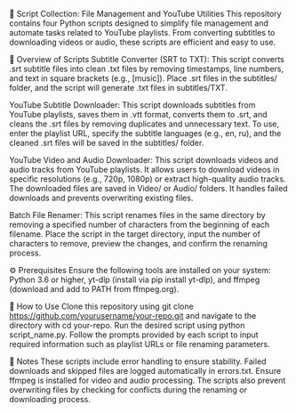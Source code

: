 📂 Script Collection: File Management and YouTube Utilities
This repository contains four Python scripts designed to simplify file management and automate tasks related to YouTube playlists. From converting subtitles to downloading videos or audio, these scripts are efficient and easy to use.

🌟 Overview of Scripts
Subtitle Converter (SRT to TXT): This script converts .srt subtitle files into clean .txt files by removing timestamps, line numbers, and text in square brackets (e.g., [music]). Place .srt files in the subtitles/ folder, and the script will generate .txt files in subtitles/TXT.

YouTube Subtitle Downloader: This script downloads subtitles from YouTube playlists, saves them in .vtt format, converts them to .srt, and cleans the .srt files by removing duplicates and unnecessary text. To use, enter the playlist URL, specify the subtitle languages (e.g., en, ru), and the cleaned .srt files will be saved in the subtitles/ folder.

YouTube Video and Audio Downloader: This script downloads videos and audio tracks from YouTube playlists. It allows users to download videos in specific resolutions (e.g., 720p, 1080p) or extract high-quality audio tracks. The downloaded files are saved in Video/ or Audio/ folders. It handles failed downloads and prevents overwriting existing files.

Batch File Renamer: This script renames files in the same directory by removing a specified number of characters from the beginning of each filename. Place the script in the target directory, input the number of characters to remove, preview the changes, and confirm the renaming process.

⚙️ Prerequisites
Ensure the following tools are installed on your system: Python 3.6 or higher, yt-dlp (install via pip install yt-dlp), and ffmpeg (download and add to PATH from ffmpeg.org).

🚀 How to Use
Clone this repository using git clone https://github.com/yourusername/your-repo.git and navigate to the directory with cd your-repo. Run the desired script using python script_name.py. Follow the prompts provided by each script to input required information such as playlist URLs or file renaming parameters.

📝 Notes
These scripts include error handling to ensure stability. Failed downloads and skipped files are logged automatically in errors.txt. Ensure ffmpeg is installed for video and audio processing. The scripts also prevent overwriting files by checking for conflicts during the renaming or downloading process.
